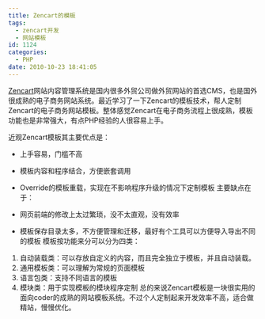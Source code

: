 ```yaml
---
title: Zencart的模板
tags:
  - zencart开发
  - 网站模板
id: 1124
categories:
  - PHP
date: 2010-10-23 18:41:05
---
```


[Zencart](http://www.Zen-cart.com)网站内容管理系统是国内很多外贸公司做外贸网站的首选CMS，也是国外很成熟的电子商务网站系统。最近学习了一下Zencart的模板技术，帮人定制Zencart的电子商务网站模板。整体感觉Zencart在电子商务流程上很成熟，模板功能也是非常强大，有点PHP经验的人很容易上手。

近观Zencart模板其主要优点是：

*   上手容易，门槛不高
*   模板内容和程序结合，方便嵌套调用
*   Override的模板重载，实现在不影响程序升级的情况下定制模板
主要缺点在于：

*   网页前端的修改上太过繁琐，没不太直观，没有效率
*   模板保存目录太多，不方便管理和迁移，最好有个工具可以方便导入导出不同的模板
模板按功能来分可以分为四类：

1.  自动装载类：可以存放自定义的内容，而且完全独立于模板，并且自动装载。
2.  通用模板类：可以理解为常规的页面模板
3.  语言包类：支持不同语言的模板
4.  模块类：用于实现模板的模块程序定制
总的来说Zencart模板是一块很实用的面向coder的成熟的网站模板系统。不过个人定制起来开发效率不高，适合做精站，慢慢优化。